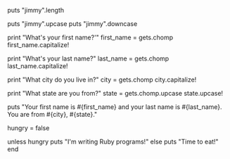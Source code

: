 <!-- ruby tutorial -->

<!-- returns the length of the string. puts shows in the console -->
puts "jimmy".length

<!-- coverting strings to uppercase and lowercase -->
puts "jimmy".upcase
puts "jimmy".downcase

<!-- commenting -->
<!-- "hello" #hi -->
<!-- the '#' symbol is how we comment out code -->
<!-- =begin and =end is another way to comment. everything in between those expressions will be commented out -->

<!-- first program written. gets.chomp removes the space that ruby autonatically adds. capitalize! capitalizes the first letter and leaves the rest lowecase. #{} is called string interpolation, which takes the assigned variable and puts it in the string where you want it -->

print "What's your first name?'"
first_name = gets.chomp
first_name.capitalize!

print "What's your last name?"
last_name = gets.chomp
last_name.capitalize!

print "What city do you live in?"
city = gets.chomp
city.capitalize!

print "What state are you from?"
state = gets.chomp.upcase
state.upcase!

puts "Your first name is #{first_name} and your last name is #{last_name}. You are from #{city}, #{state}."

<!-- using the unless statement -->
hungry = false

unless hungry
  puts "I'm writing Ruby programs!"
else
  puts "Time to eat!"
end